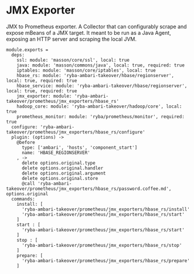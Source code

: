 
# JMX Exporter

JMX to Prometheus exporter.
A Collector that can configurably scrape and expose mBeans of a JMX target. 
It meant to be run as a Java Agent, exposing an HTTP server and scraping the local JVM.

    module.exports =
      deps:
        ssl: module: 'masson/core/ssl', local: true
        java: module: 'masson/commons/java', local: true, required: true
        iptables: module: 'masson/core/iptables', local: true
        hbase_rs: module: 'ryba-ambari-takeover/hbase/regionserver', local: true, required: true
        hbase_service: module: 'ryba-ambari-takeover/hbase/regionserver', local: true, required: true
        jmx_exporter: module: 'ryba-ambari-takeover/prometheus/jmx_exporters/hbase_rs'
        hadoop_core: module: 'ryba-ambari-takeover/hadoop/core', local: true
        prometheus_monitor: module: 'ryba/prometheus/monitor', required: true
      configure: 'ryba-ambari-takeover/prometheus/jmx_exporters/hbase_rs/configure'
      plugin: (options) ->
        @before
          type: ['ambari', 'hosts', 'component_start']
          name: 'HBASE_REGIONSERVER'
        , ->
          delete options.original.type
          delete options.original.handler
          delete options.original.argument
          delete options.original.store
          @call 'ryba-ambari-takeover/prometheus/jmx_exporters/hbase_rs/password.coffee.md', options.original
      commands:
        install: [
          'ryba-ambari-takeover/prometheus/jmx_exporters/hbase_rs/install'
          'ryba-ambari-takeover/prometheus/jmx_exporters/hbase_rs/start'
        ]
        start : [
          'ryba-ambari-takeover/prometheus/jmx_exporters/hbase_rs/start'
        ]
        stop : [
          'ryba-ambari-takeover/prometheus/jmx_exporters/hbase_rs/stop'
        ]
        prepare: [
          'ryba-ambari-takeover/prometheus/jmx_exporters/hbase_rs/prepare'
        ]
